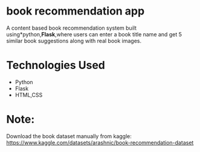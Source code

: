 # book recommendation app
A content based book recommendation system built using*python,**Flask**,where users can enter a book title name and get 5 similar book suggestions along with real book images.

# Technologies Used
* Python
* Flask
* HTML,CSS

# Note:
Download the book dataset manually from kaggle:
https://www.kaggle.com/datasets/arashnic/book-recommendation-dataset 

